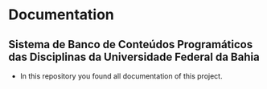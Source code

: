 # Documentation
## Sistema de Banco de Conteúdos Programáticos das Disciplinas da Universidade Federal da Bahia

- In this repository you found all documentation of this project.
